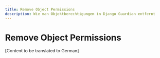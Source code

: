 ```yaml
---
title: Remove Object Permissions
description: Wie man Objektberechtigungen in Django Guardian entfernt
---
```


# Remove Object Permissions

[Content to be translated to German]

<!-- This page content will be translated from the main English userguide/remove.md -->
